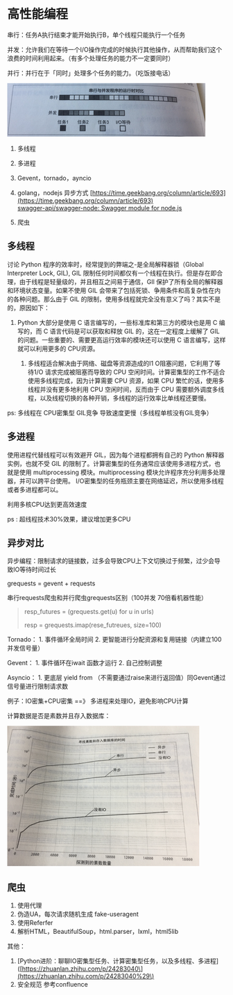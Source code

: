 # 高性能编程

串行：任务A执行结束才能开始执行B，单个线程只能执行一个任务

并发：允许我们在等待一个I/O操作完成的时候执行其他操作，从而帮助我们这个浪费的时间利用起来。（有多个处理任务的能力不一定要同时）

并行：并行在于「同时」处理多个任务的能力。（吃饭接电话）

![](/assets/串行和并行对比.png)

1. 多线程

2. 多进程

3. Gevent，tornado，ayncio

4. golang，nodejs 异步方式 [https://time.geekbang.org/column/article/693](https://time.geekbang.org/column/article/693)  
   [swagger-api/swagger-node: Swagger module for node.js](https://github.com/swagger-api/swagger-node)

5. 爬虫

## 多线程

讨论 Python 程序的效率时，经常提到的弊端之-是全局解释器锁（Global Interpreter Lock, GIL\), GIL 限制任何时间都仅有一个线程在执行。但是存在即合理，由于线程是轻量级的，并且相互之间易于通信，GIl 保护了所有全局的解释器和环境状态变量。如果不使用 GIL 会带来了包括死锁、争用条件和高复杂性在内的各种问题。那么由于 GIL 的限制，使用多线程就完全没有意义了吗？其实不是的，原因如下：

1. Python 大部分是使用 C 语言编写的，一些标准库和第三方的模块也是用 C 编写的，而 C 语言代码是可以获取和释放 GIL 的，这在一定程度上缓解了 GIL 的问题。一些重要的、需要更高运行效率的模块还可以使用 C 语言编写，这样就可以利用更多的 CPU资源。

   1. 多线程适合解决由于网络、磁盘等资源造成的I1 O阻塞问题，它利用了等待1/O 请求完成被阻塞而导致的 CPU 空闲时间。计算密集型的工作不适合使用多线程完成，因为计算需要 CPU 资源，如果 CPU 繁忙的话，使用多线程并没有更多地利用 CPU 空闲时间，反而由于 CPU 需要额外调度多线程，以及线程切换的各种开销，多线程的运行效率比单线程还要慢。

ps: 多线程在 CPU密集型 GIL竞争 导致速度更慢（多线程单核没有GIL竞争）

## 多进程

使用进程代替线程可以有效避开 GIL，因为每个进程都拥有自己的 Python 解释器实例，也就不受 GIL 的限制了。计算密集型的任务通常应该使用多进程方式，也就是使用 multiprocessing 模块。multiprocessing 模块允许程序充分利用多处理器，并可以跨平台使用。 I/O密集型的任务瓶颈主要在网络延迟，所以使用多线程或者多进程都可以。

利用多核CPU达到更高效速度

ps : 超线程技术30%效果，建议增加更多CPU

## 异步对比

异步编程：限制请求的链接数，过多会导致CPU上下文切换过于频繁，过少会导致IO等待时间过长

grequests = gevent + requests

串行requests爬虫和并行爬虫grequests区别（100并发 70倍看机器性能）

> resp\_futures = \(grequests.get\(u\) for u in urls\)
>
> resp = grequests.imap\(rese\_futreues, size=100\)

Tornado： 1.  事件循环全局时间 2. 更智能进行分配资源和复用链接（内建立100并发信号量）

Gevent：   1. 事件循环在iwait 函数才运行 2. 自己控制调整

Asyncio： 1. 更底层 yield from （不需要通过raise来进行返回值）同Gevent通过信号量进行限制请求数

例子：IO密集+CPU密集 ==》 多进程来处理IO，避免影响CPU计算

计算数据是否是素数并且存入数据库：

![](/assets/io_nonio.png)

## 爬虫

1. 使用代理
2. 伪造UA，每次请求随机生成 fake-useragent
3. 使用Referfer
4. 解析HTML，BeautifulSoup，html.parser，lxml，html5lib

其他：

1. \[Python进阶：聊聊IO密集型任务、计算密集型任务，以及多线程、多进程\]\([https://zhuanlan.zhihu.com/p/24283040\](https://zhuanlan.zhihu.com/p/24283040%29\)
2. 安全规范 参考confluence



